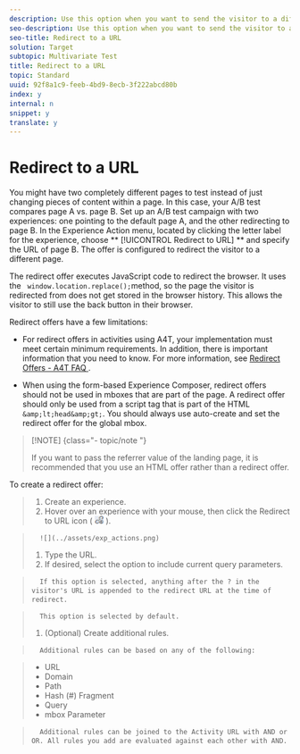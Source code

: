 ```yaml
---
description: Use this option when you want to send the visitor to a different page rather than showing content on the same page.
seo-description: Use this option when you want to send the visitor to a different page rather than showing content on the same page.
seo-title: Redirect to a URL
solution: Target
subtopic: Multivariate Test
title: Redirect to a URL
topic: Standard
uuid: 92f8a1c9-feeb-4bd9-8ecb-3f222abcd80b
index: y
internal: n
snippet: y
translate: y
---
```


# Redirect to a URL

You might have two completely different pages to test instead of just changing pieces of content within a page. In this case, your A/B test compares page A vs. page B. Set up an A/B test campaign with two experiences: one pointing to the default page A, and the other redirecting to page B. In the Experience Action menu, located by clicking the letter label for the experience, choose ** [!UICONTROL  Redirect to URL] ** and specify the URL of page B. The offer is configured to redirect the visitor to a different page. 

The redirect offer executes JavaScript code to redirect the browser. It uses the ` window.location.replace();`method, so the page the visitor is redirected from does not get stored in the browser history. This allows the visitor to still use the back button in their browser. 

Redirect offers have a few limitations: 


* For redirect offers in activities using A4T, your implementation must meet certain minimum requirements. In addition, there is important information that you need to know. For more information, see [ Redirect Offers - A4T FAQ ](../c_integrating_target_with_mac/a4t/r_a4t-faq/c_a4t-faq-redirect-offers.md#concept_21BF213F10E1414A9DCD4A98AF207905). 

* When using the form-based Experience Composer, redirect offers should not be used in mboxes that are part of the page. A redirect offer should only be used from a script tag that is part of the HTML ` &amp;lt;head&amp;gt;`. You should always use auto-create and set the redirect offer for the global mbox. 




>[!NOTE] {class="- topic/note "}
>
>If you want to pass the referrer value of the landing page, it is recommended that you use an HTML offer rather than a redirect offer.



To create a redirect offer: 

>1. Create an experience.
>1. Hover over an experience with your mouse, then click the Redirect to URL icon (  ![](../assets/icon_redirect_url.png) ).

>       ![](../assets/exp_actions.png) 
>1. Type the URL.
>1. If desired, select the option to include current query parameters.

>       If this option is selected, anything after the ? in the visitor's URL is appended to the redirect URL at the time of redirect. 

>       This option is selected by default. 
>1. (Optional) Create additional rules.

>       Additional rules can be based on any of the following: 

>    
>    * URL
>    * Domain
>    * Path
>    * Hash (#) Fragment
>    * Query
>    * mbox Parameter


>       Additional rules can be joined to the Activity URL with AND or OR. All rules you add are evaluated against each other with AND. 
